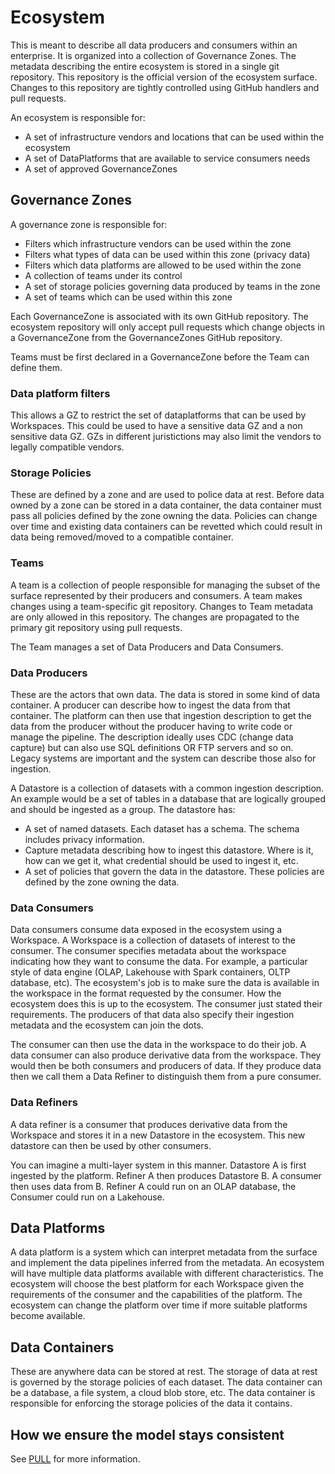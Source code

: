 # Ecosystem

This is meant to describe all data producers and consumers within an enterprise. It is organized into a collection of Governance Zones. The metadata describing the entire ecosystem is stored in a single git repository. This repository is the official version of the ecosystem surface. Changes to this repository are tightly controlled using GitHub handlers and pull requests.

An ecosystem is responsible for:

- A set of infrastructure vendors and locations that can be used within the ecosystem
- A set of DataPlatforms that are available to service consumers needs
- A set of approved GovernanceZones

## Governance Zones

A governance zone is responsible for:

- Filters which infrastructure vendors can be used within the zone
- Filters what types of data can be used within this zone (privacy data)
- Filters which data platforms are allowed to be used within the zone
- A collection of teams under its control
- A set of storage policies governing data produced by teams in the zone
- A set of teams which can be used within this zone

Each GovernanceZone is associated with its own GitHub repository. The ecosystem repository will only accept pull requests which change objects in a GovernanceZone from the GovernanceZones GitHub repository.

Teams must be first declared in a GovernanceZone before the Team can define them.

### Data platform filters

This allows a GZ to restrict the set of dataplatforms that can be used by Workspaces. This could be used to have a sensitive data GZ and a non sensitive data GZ. GZs in different juristictions may also limit the vendors to legally compatible vendors.

### Storage Policies

These are defined by a zone and are used to police data at rest. Before data owned by a zone can be stored in a data container, the data container must pass all policies defined by the zone owning the data. Policies can change over time and existing data containers can be revetted which could result in data being removed/moved to a compatible container.

### Teams

A team is a collection of people responsible for managing the subset of the surface represented by their producers and consumers. A team makes changes using a team-specific git repository. Changes to Team metadata are only allowed in this repository. The changes are propagated to the primary git repository using pull requests.

The Team manages a set of Data Producers and Data Consumers.

### Data Producers

These are the actors that own data. The data is stored in some kind of data container. A producer can describe how to ingest the data from that container. The platform can then use that ingestion description to get the data from the producer without the producer having to write code or manage the pipeline. The description ideally uses CDC (change data capture) but can also use SQL definitions OR FTP servers and so on. Legacy systems are important and the system can describe those also for ingestion.

A Datastore is a collection of datasets with a common ingestion description. An example would be a set of tables in a database that are logically grouped and should be ingested as a group. The datastore has:

- A set of named datasets. Each dataset has a schema. The schema includes privacy information.
- Capture metadata describing how to ingest this datastore. Where is it, how can we get it, what credential should be used to ingest it, etc.
- A set of policies that govern the data in the datastore. These policies are defined by the zone owning the data.

### Data Consumers

Data consumers consume data exposed in the ecosystem using a Workspace. A Workspace is a collection of datasets of interest to the consumer. The consumer specifies metadata about the workspace indicating how they want to consume the data. For example, a particular style of data engine (OLAP, Lakehouse with Spark containers, OLTP database, etc). The ecosystem's job is to make sure the data is available in the workspace in the format requested by the consumer. How the ecosystem does this is up to the ecosystem. The consumer just stated their requirements. The producers of that data also specify their ingestion metadata and the ecosystem can join the dots.

The consumer can then use the data in the workspace to do their job. A data consumer can also produce derivative data from the workspace. They would then be both consumers and producers of data. If they produce data then we call them a Data Refiner to distinguish them from a pure consumer.

### Data Refiners

A data refiner is a consumer that produces derivative data from the Workspace and stores it in a new Datastore in the ecosystem. This new datastore can then be used by other consumers.

You can imagine a multi-layer system in this manner. Datastore A is first ingested by the platform. Refiner A then produces Datastore B. A consumer then uses data from B. Refiner A could run on an OLAP database, the Consumer could run on a Lakehouse.

## Data Platforms

A data platform is a system which can interpret metadata from the surface and implement the data pipelines inferred from the metadata. An ecosystem will have multiple data platforms available with different characteristics. The ecosystem will choose the best platform for each Workspace given the requirements of the consumer and the capabilities of the platform. The ecosystem can change the platform over time if more suitable platforms become available.

## Data Containers

These are anywhere data can be stored at rest. The storage of data at rest is governed by the storage policies of each dataset. The data container can be a database, a file system, a cloud blob store, etc. The data container is responsible for enforcing the storage policies of the data it contains.

## How we ensure the model stays consistent

See [PULL](xref:docs/PullRequests.adoc) for more information.
